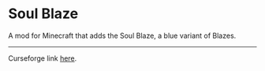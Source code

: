 # Soul Blaze

A mod for Minecraft that adds the Soul Blaze, a blue variant of Blazes.

----

Curseforge link [here](https://www.curseforge.com/minecraft/mc-mods/soul-blaze).
